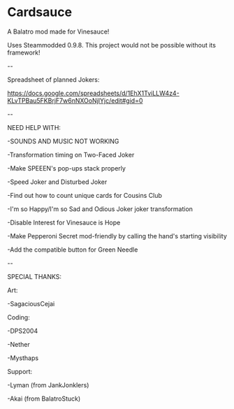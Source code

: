 # Cardsauce
A Balatro mod made for Vinesauce!

Uses Steammodded 0.9.8. This project would not be possible without its framework!

--

Spreadsheet of planned Jokers:

https://docs.google.com/spreadsheets/d/1EhX1TviLLW4z4-KLvTPBau5FKBrjF7w6nNXOoNjIYjc/edit#gid=0

--

NEED HELP WITH:

-SOUNDS AND MUSIC NOT WORKING

-Transformation timing on Two-Faced Joker

-Make SPEEEN's pop-ups stack properly

-Speed Joker and Disturbed Joker

-Find out how to count unique cards for Cousins Club

-I'm so Happy/I'm so Sad and Odious Joker joker transformation

-Disable Interest for Vinesauce is Hope

-Make Pepperoni Secret mod-friendly by calling the hand's starting visibility

-Add the compatible button for Green Needle

--

SPECIAL THANKS:

Art:

-SagaciousCejai

Coding:

-DPS2004

-Nether

-Mysthaps

Support:

-Lyman (from JankJonklers)

-Akai (from BalatroStuck)
